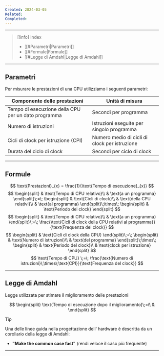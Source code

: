 ```yaml
---
Created: 2024-03-05
Related: 
Completed:
---
```

---

>[!info] Index
> - [[#Parametri|Parametri]]
>- [[#Formule|Formule]]
>- [[#Legge di Amdahl|Legge di Amdahl]]

---
## Parametri
Per misurare le prestazioni di una CPU utilizziamo i seguenti parametri:

| Componente delle prestazioni                        | Unità di misura                               |
| --------------------------------------------------- | --------------------------------------------- |
| Tempo di esecuzione della CPU per un dato programma | Secondi per programma                         |
| Numero di istruzioni                                | Istruzioni eseguite per singolo programma     |
| Cicli di clock per istruzione (CPI)                 | Numero medio di cicli di clock per istruzione |
| Durata del ciclo di clock                           | Secondi per ciclo di clock                    |

---
## Formule

$$
\text{Prestazioni}_{x} = \frac{1}{\text{Tempo di esecuzione}_{x}}
$$
$$
\begin{split}
& \text{Tempo di CPU relativo}\\
& \text{a un programma}
\end{split}\;=\;
\begin{split}
& \text{Cicli di clock}\\
& \text{della CPU relativi}\\
& \text{al programma}
\end{split}\;\times\;
\begin{split}
& \text{Periodo del clock}
\end{split}
$$
$$
\begin{split}
& \text{Tempo di CPU relativo}\\
& \text{a un programma}
\end{split}\;=\;
\frac{\text{Cicli di clock della CPU relativi al programma}}{\text{Frequenza del clock}}
$$
$$
\begin{split}
& \text{Cicli di clock della CPU}
\end{split}\;=\;
\begin{split}
& \text{Numero di istruzioni}\\
& \text{del programma}
\end{split}\;\times\;
\begin{split}
& \text{Periodo del clock}\\
& \text{clock per istruzione}
\end{split}
$$
$$
\text{Tempo di CPU} \;=\; \frac{\text{Numero di istruzioni}\;\times\;\text{CPI}}{\text{Frequenza del clock}}
$$

---
## Legge di Amdahl

Legge utilizzata per stimare il miglioramento delle prestazioni

$$
\begin{split}
\text{Tempo di esecuzione dopo il miglioramento}\;=\\
& 
\end{split}
$$

>[!tip] 
>Una delle linee guida nella progettazione dell' hardware è descritta da un corollario della legge di Amdahl:
>- **"Make the common case fast"** (rendi veloce il caso più frequente)

---
